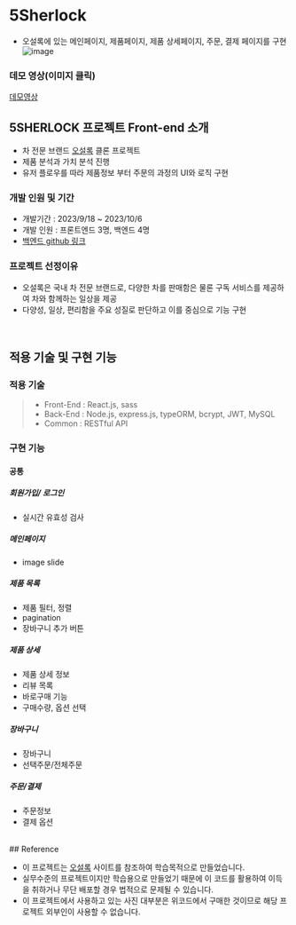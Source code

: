 # 5Sherlock

- 오설록에 있는 메인페이지, 제품페이지, 제품 상세페이지, 주문, 결제 페이지를 구현<br/>
![image](https://github.com/MakeRobin97/5Sherlock/assets/127472621/98e7e612-4c9e-4218-a256-7e7d9f51fe51)

### 데모 영상(이미지 클릭)
[데모영상](https://www.youtube.com/watch?v=-dnFsE2nu9c)

## 5SHERLOCK 프로젝트 Front-end 소개

- 차 전문 브랜드 [오설록](https://www.osulloc.com/) 클론 프로젝트
- 제품 분석과 가치 분석 진행
- 유저 플로우를 따라 제품정보 부터 주문의 과정의 UI와 로직 구현


  
### 개발 인원 및 기간

- 개발기간 : 2023/9/18 ~ 2023/10/6
- 개발 인원 : 프론트엔드 3명, 백엔드 4명
- [백엔드 github 링크](https://github.com/wecode-bootcamp-korea/49-2nd-5Sherlock-backend)

### 프로젝트 선정이유

- 오설록은 국내 차 전문 브랜드로, 다양한 차를 판매함은 물론 구독 서비스를 제공하여 차와 함께하는 일상을 제공
- 다양성, 일상, 편리함을 주요 성질로 판단하고 이를 중심으로 기능 구현



<br>

## 적용 기술 및 구현 기능

### 적용 기술

> - Front-End : React.js, sass
> - Back-End : Node.js, express.js, typeORM, bcrypt, JWT, MySQL
> - Common : RESTful API


### 구현 기능

#### 공통
##### 회원가입/ 로그인
- 실시간 유효성 검사

##### 메인페이지
- image slide

##### 제품 목록
- 제품 필터, 정렬
- pagination
- 장바구니 추가 버튼

##### 제품 상세
- 제품 상세 정보
- 리뷰 목록
- 바로구매 기능
- 구매수량, 옵션 선택

##### 장바구니
- 장바구니
- 선택주문/전체주문

##### 주문/결제
- 주문정보
- 결제 옵션

<br/>
## Reference

- 이 프로젝트는 [오설록](https://www.osulloc.com) 사이트를 참조하여 학습목적으로 만들었습니다.
- 실무수준의 프로젝트이지만 학습용으로 만들었기 때문에 이 코드를 활용하여 이득을 취하거나 무단 배포할 경우 법적으로 문제될 수 있습니다.
- 이 프로젝트에서 사용하고 있는 사진 대부분은 위코드에서 구매한 것이므로 해당 프로젝트 외부인이 사용할 수 없습니다.




